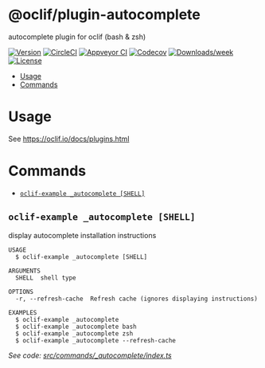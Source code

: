 @oclif/plugin-autocomplete
==========================

autocomplete plugin for oclif (bash & zsh)

[![Version](https://img.shields.io/npm/v/@oclif/plugin-autocomplete.svg)](https://npmjs.org/package/@oclif/plugin-autocomplete)
[![CircleCI](https://circleci.com/gh/oclif/plugin-autocomplete/tree/master.svg?style=shield)](https://circleci.com/gh/oclif/plugin-autocomplete/tree/master)
[![Appveyor CI](https://ci.appveyor.com/api/projects/status/github/oclif/plugin-autocomplete?branch=master&svg=true)](https://ci.appveyor.com/project/oclif/plugin-autocomplete/branch/master)
[![Codecov](https://codecov.io/gh/oclif/plugin-autocomplete/branch/master/graph/badge.svg)](https://codecov.io/gh/oclif/plugin-autocomplete)
[![Downloads/week](https://img.shields.io/npm/dw/@oclif/plugin-autocomplete.svg)](https://npmjs.org/package/@oclif/plugin-autocomplete)
[![License](https://img.shields.io/npm/l/@oclif/plugin-autocomplete.svg)](https://github.com/oclif/plugin-autocomplete/blob/master/package.json)

<!-- toc -->
* [Usage](#usage)
* [Commands](#commands)
<!-- tocstop -->
# Usage
See https://oclif.io/docs/plugins.html
# Commands
<!-- commands -->
* [`oclif-example _autocomplete [SHELL]`](#oclif-example-_autocomplete-shell)

## `oclif-example _autocomplete [SHELL]`

display autocomplete installation instructions

```
USAGE
  $ oclif-example _autocomplete [SHELL]

ARGUMENTS
  SHELL  shell type

OPTIONS
  -r, --refresh-cache  Refresh cache (ignores displaying instructions)

EXAMPLES
  $ oclif-example _autocomplete
  $ oclif-example _autocomplete bash
  $ oclif-example _autocomplete zsh
  $ oclif-example _autocomplete --refresh-cache
```

_See code: [src/commands/_autocomplete/index.ts](https://github.com/rizzlesauce/oclif-plugin-autocomplete/blob/v0.1.5/src/commands/_autocomplete/index.ts)_
<!-- commandsstop -->
